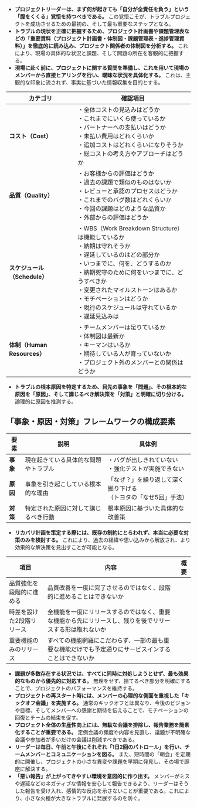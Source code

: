 
*   **プロジェクトリーダーは、まず何が起きても「自分が全責任を負う」という「腹をくくる」覚悟を持つべきである。** この覚悟こそが、トラブルプロジェクトを成功させるための最初の、そして最も重要なステップとなる。
*   **トラブルの現状を正確に把握するため、プロジェクト計画書や課題管理表などの「重要資料（プロジェクト計画書・体制図・課題管理表・進捗管理資料）」を徹底的に読み込み、プロジェクト関係者の体制図を分析する。** これにより、現場の具体的な状況と課題、そして問題の所在を客観的に把握する。
*   **現場に赴く前に、プロジェクトに関する質問を準備し、これを用いて現場のメンバーから直接ヒアリングを行い、曖昧な状況を具体化する。** これは、主観的な印象に流されず、事実に基づいた情報収集を目的とする。



| カテゴリ | 確認項目 |
|---------|---------|
| **コスト（Cost）** | ・全体コストの見込みはどうか<br>・これまでにいくら使っているか<br>・パートナーへの支払いはどうか<br>・未払い費用はどれくらいか<br>・追加コストはどれくらいになりそうか<br>・総コストの考え方やアプローチはどうか |
| **品質（Quality）** | ・お客様からの評価はどうか<br>・過去の課題で類似のものはないか<br>・レビューと承認のプロセスはどうか<br>・これまでのバグ数はどれくらいか<br>・今回の課題はどのような品質か<br>・外部からの評価はどうか |
| **スケジュール（Schedule）** | ・WBS（Work Breakdown Structure）は機能しているか<br>・納期は守れそうか<br>・遅延しているのはどの部分か<br>・いつまでに、何を、どうするのか<br>・納期死守のために何をいつまでに、どうすべきか<br>・変更されたマイルストーンはあるか<br>・モチベーションはどうか<br>・現行のスケジュールは守れているか<br>・遅延見込みは |
| **体制（Human Resources）** | ・チームメンバーは足りているか<br>・体制図は最新か<br>・キーマンはいるか<br>・期待している人が育っていないか<br>・プロジェクト外のメンバーとの関係はどうか |



*   **トラブルの根本原因を特定するため、目先の事象を「問題」、その根本的な原因を「原因」、そして講じるべき解決策を「対策」と明確に切り分ける。** 論理的に原因を推測する。

## 「事象・原因・対策」フレームワークの構成要素

| 要素 | 説明 | 具体例 |
|------|------|--------|
| **事象** | 現在起きている具体的な問題やトラブル | ・バグが出しきれていない<br>・強化テストが実施できない |
| **原因** | 事象を引き起こしている根本的な理由 | 「なぜ？」を繰り返して深く掘り下げる<br>（トヨタの「なぜ5回」手法） |
| **対策** | 特定された原因に対して講じるべき行動 | 根本原因に基づいた具体的な改善策 |
*   **リカバリ計画を策定する際には、既存の制約にとらわれず、本当に必要な対策のみを検討する。** これにより、過去の経緯や思い込みから解放され、より効果的な解決策を見出すことが可能となる。

| 項目 | 内容 | 概要 |
|------|------|------|
| 品質強化を段階的に進める | 品質改善を一度に完了させるのではなく、段階的に進めることはできないか |
| 時差を設けた2段階リリース | 全機能を一度にリリースするのではなく、重要な機能から先にリリースし、残りを後でリリースする形は取れないか | 
| 重要機能のみのリリース | すべての機能網羅にこだわらず、一部の最も重要な機能だけでも予定通りにサービスインすることはできないか |

*   **課題が多数存在する状況では、すべてに同時に対処しようとせず、最も効果的なものから優先的に対応する。** 無理をせず、捨てるべき部分を明確にすることで、プロジェクトのパフォーマンスを維持する。
*   **プロジェクトの再スタート時には、メンバーの心理的な側面を重視した「キックオフ会議」を実施する。** 通常のキックオフとは異なり、今後のビジョンや目標、そしてメンバーへの感謝と期待を伝えることで、モチベーションの回復とチームの結束を促す。
*   **プロジェクト全体の生産性向上には、無駄な会議を排除し、報告業務を簡素化することが重要である。** 定例会議の頻度や内容を見直し、議題が不明確な会議や参加者が多いだけの会議は削減すべきである。
*   **リーダーは毎日、午前と午後にそれぞれ「1日2回のパトロール」を行い、チームメンバーとコミュニケーションを図る。** また、短時間の「朝会」を定期的に開催し、プロジェクトの小さな異変や課題を早期に発見し、その場で即座に解決する。
*   **「悪い報告」が上がってきやすい環境を意図的に作り出す。** メンバーがミスや遅延などのネガティブな情報を安心して報告できるよう、リーダーはそうした報告を受け入れ、感情的な反応を示さないことが重要である。これにより、小さな火種が大きなトラブルに発展するのを防ぐ。



